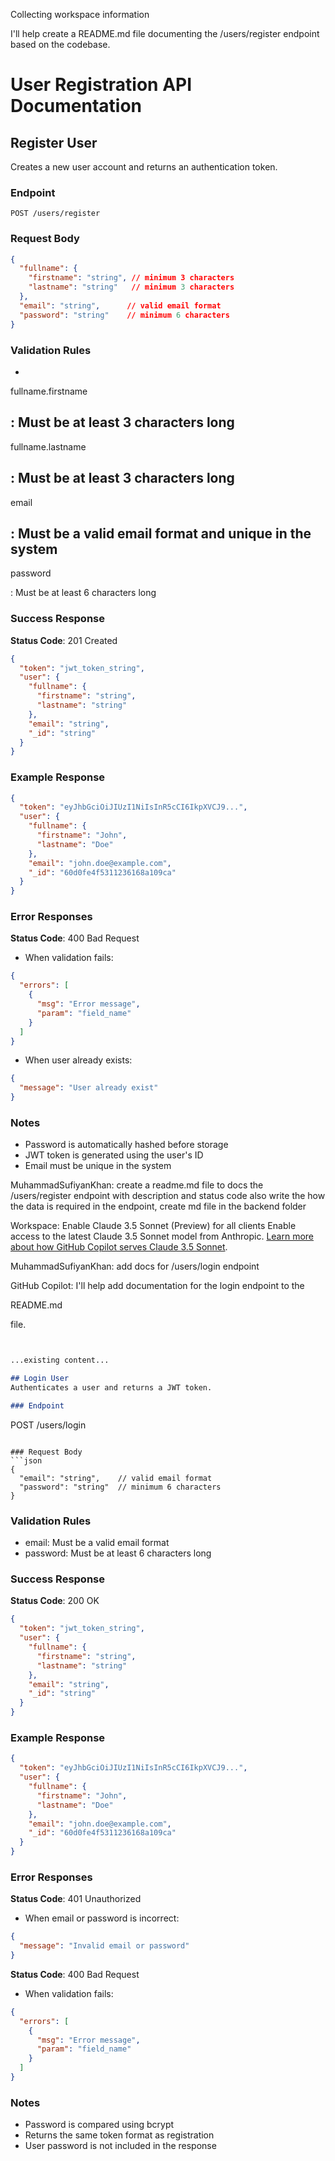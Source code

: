 Collecting workspace information

I'll help create a README.md file documenting the /users/register endpoint based on the codebase.

# User Registration API Documentation

## Register User
Creates a new user account and returns an authentication token.

### Endpoint
```
POST /users/register
```

### Request Body
```json
{
  "fullname": {
    "firstname": "string", // minimum 3 characters
    "lastname": "string"   // minimum 3 characters
  },
  "email": "string",      // valid email format
  "password": "string"    // minimum 6 characters
}
```

### Validation Rules
- 

fullname.firstname

: Must be at least 3 characters long
- 

fullname.lastname

: Must be at least 3 characters long 
- 

email

: Must be a valid email format and unique in the system
- 

password

: Must be at least 6 characters long

### Success Response
**Status Code**: 201 Created

```json
{
  "token": "jwt_token_string",
  "user": {
    "fullname": {
      "firstname": "string",
      "lastname": "string"
    },
    "email": "string",
    "_id": "string"
  }
}
```

### Example Response
```json
{
  "token": "eyJhbGciOiJIUzI1NiIsInR5cCI6IkpXVCJ9...",
  "user": {
    "fullname": {
      "firstname": "John",
      "lastname": "Doe"
    },
    "email": "john.doe@example.com",
    "_id": "60d0fe4f5311236168a109ca"
  }
}
```

### Error Responses

**Status Code**: 400 Bad Request
- When validation fails:
```json
{
  "errors": [
    {
      "msg": "Error message",
      "param": "field_name"
    }
  ]
}
```

- When user already exists:
```json
{
  "message": "User already exist"
}
```

### Notes
- Password is automatically hashed before storage
- JWT token is generated using the user's ID
- Email must be unique in the system

MuhammadSufiyanKhan: create a readme.md file to docs the /users/register endpoint with description and status code also write the how the data is required in the endpoint, create md file in the backend folder

Workspace: Enable Claude 3.5 Sonnet (Preview) for all clients
Enable access to the latest Claude 3.5 Sonnet model from Anthropic. [Learn more about how GitHub Copilot serves Claude 3.5 Sonnet](https://docs.github.com/copilot/using-github-copilot/using-claude-sonnet-in-github-copilot).

MuhammadSufiyanKhan: add docs for /users/login endpoint

GitHub Copilot: I'll help add documentation for the login endpoint to the 

README.md

 file.

```markdown


...existing content...

## Login User
Authenticates a user and returns a JWT token.

### Endpoint
```
POST /users/login
```

### Request Body
```json
{
  "email": "string",    // valid email format
  "password": "string"  // minimum 6 characters
}
```

### Validation Rules
- email: Must be a valid email format
- password: Must be at least 6 characters long

### Success Response
**Status Code**: 200 OK

```json
{
  "token": "jwt_token_string",
  "user": {
    "fullname": {
      "firstname": "string",
      "lastname": "string"
    },
    "email": "string",
    "_id": "string"
  }
}
```

### Example Response
```json
{
  "token": "eyJhbGciOiJIUzI1NiIsInR5cCI6IkpXVCJ9...",
  "user": {
    "fullname": {
      "firstname": "John",
      "lastname": "Doe"
    },
    "email": "john.doe@example.com",
    "_id": "60d0fe4f5311236168a109ca"
  }
}
```

### Error Responses

**Status Code**: 401 Unauthorized
- When email or password is incorrect:
```json
{
  "message": "Invalid email or password"
}
```

**Status Code**: 400 Bad Request
- When validation fails:
```json
{
  "errors": [
    {
      "msg": "Error message",
      "param": "field_name"
    }
  ]
}
```

### Notes
- Password is compared using bcrypt
- Returns the same token format as registration
- User password is not included in the response
```